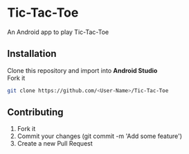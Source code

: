 # Tic-Tac-Toe
An Android app to play Tic-Tac-Toe

## Installation
Clone this repository and import into **Android Studio** <br>
Fork it
```bash
git clone https://github.com/<User-Name>/Tic-Tac-Toe
```

## Contributing
1. Fork it
2. Commit your changes (git commit -m 'Add some feature')
3. Create a new Pull Request

